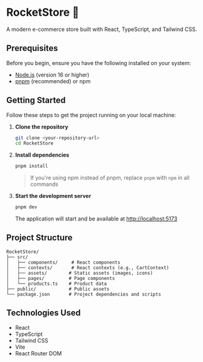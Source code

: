 # RocketStore 🚀

A modern e-commerce store built with React, TypeScript, and Tailwind CSS.

## Prerequisites

Before you begin, ensure you have the following installed on your system:
- [Node.js](https://nodejs.org/) (version 16 or higher)
- [pnpm](https://pnpm.io/) (recommended) or npm

## Getting Started

Follow these steps to get the project running on your local machine:

1. **Clone the repository**
   ```bash
   git clone <your-repository-url>
   cd RocketStore
   ```

2. **Install dependencies**
   ```bash
   pnpm install
   ```
   > If you're using npm instead of pnpm, replace `pnpm` with `npm` in all commands

3. **Start the development server**
   ```bash
   pnpm dev
   ```
   The application will start and be available at [http://localhost:5173](http://localhost:5173)

## Project Structure

```
RocketStore/
├── src/
│   ├── components/     # React components
│   ├── contexts/       # React contexts (e.g., CartContext)
│   ├── assets/        # Static assets (images, icons)
│   ├── pages/         # Page components
│   └── products.ts    # Product data
├── public/            # Public assets
└── package.json       # Project dependencies and scripts
```

## Technologies Used

- React
- TypeScript
- Tailwind CSS
- Vite
- React Router DOM

